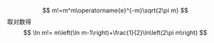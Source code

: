 $$
m!=m^m\operatorname{e}^{-m}\sqrt{2\pi m}
$$
取对数得
$$
\ln m!= m\left(\ln m-1\right)+\frac{1}{2}\ln\left(2\pi m\right)
$$
